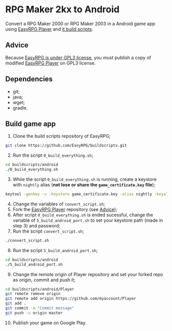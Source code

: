 # RPG Maker 2kx to Android

Convert a RPG Maker 2000 or RPG Maker 2003 in a Android game app using [EasyRPG Player](https://github.com/EasyRPG/Player) and [it build scripts](https://github.com/EasyRPG/buildscripts).

## Advice

Because [EasyRPG is under GPL3 license](https://github.com/EasyRPG/Player/blob/master/COPYING), you must publish a copy of modified [EasyRPG Player](https://github.com/EasyRPG/Player) on GPL3 license.

## Dependencies

* git;
* java;
* wget;
* gradle.

## Build game app

1. Clone the build scripts repository of EasyRPG;
```sh
git clone https://github.com/EasyRPG/buildscripts.git
```
2. Run the script `0_build_everything.sh`;
```sh
cd buildscripts/android
./0_build_everything.sh
```
3. While the script `0_build_everything.sh` is running, create a keystore with `nightly` alias (**not lose or share the `game_certificate.key` file**);
```sh
keytool -genkey -v -keystore game_certificate.key -alias nightly -keyalg RSA -keysize 4096 -validity 10000
```
4. Change the variables of `convert_script.sh`;
5. Fork the [EasyRPG Player](https://github.com/EasyRPG/Player) repository (see [Advice](#code-of-conduct));
6. After script `0_build_everything.sh` is ended sucessful, change the variable of `5_build_android_port.sh` to set your keystore path (made in step 3) and password;
7. Run the script `convert_script.sh`;
```sh
./convert_script.sh
```
8. Run the script `5_build_android_port.sh`;
```sh
cd buildscripts/android
./5_build_android_port.sh
```
9. Change the remote origin of Player repository and set your forked repo as origin, commit and push it;
```sh
cd buildscripts/android/Player
git remote remove origin
git remote add origin https://github.com/myaccount/Player
git add .
git commit -m "Commit message"
git push -u origin master
```
10. Publish your game on Google Play.
